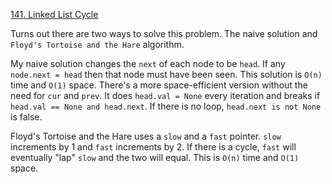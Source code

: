 [141. Linked List Cycle](https://leetcode.com/problems/linked-list-cycle/)

Turns out there are two ways to solve this problem. The naive solution and `Floyd's Tortoise and the Hare` algorithm.

My naive solution changes the `next` of each node to be `head`. If any `node.next = head` then that node must have been seen. This solution is `O(n)` time and `O(1)` space. There's a more space-efficient version without the need for `cur` and `prev`. It does `head.val = None` every iteration and breaks if `head.val == None and head.next`. If there is no loop, `head.next is not None` is false.

Floyd's Tortoise and the Hare uses a `slow` and a `fast` pointer. `slow` increments by 1 and `fast` increments by 2. If there is a cycle, `fast` will eventually "lap" `slow` and the two will equal. This is `O(n)` time and `O(1)` space.